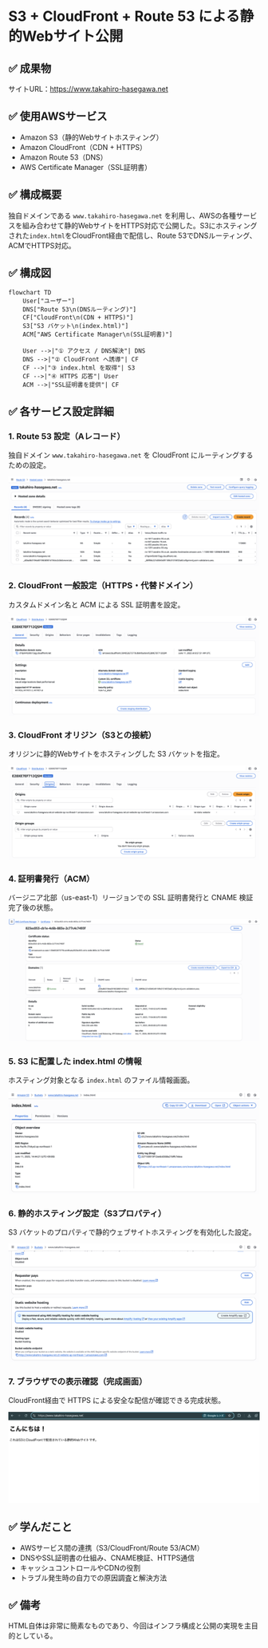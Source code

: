 # S3 + CloudFront + Route 53 による静的Webサイト公開

## ✅ 成果物
サイトURL：https://www.takahiro-hasegawa.net

## ✅ 使用AWSサービス
- Amazon S3（静的Webサイトホスティング）
- Amazon CloudFront（CDN + HTTPS）
- Amazon Route 53（DNS）
- AWS Certificate Manager（SSL証明書）

## ✅ 構成概要
独自ドメインである `www.takahiro-hasegawa.net` を利用し、AWSの各種サービスを組み合わせて静的WebサイトをHTTPS対応で公開した。S3にホスティングされた`index.html`をCloudFront経由で配信し、Route 53でDNSルーティング、ACMでHTTPS対応。

## ✅ 構成図
```mermaid
flowchart TD
    User["ユーザー"]
    DNS["Route 53\n(DNSルーティング)"]
    CF["CloudFront\n(CDN + HTTPS)"]
    S3["S3 バケット\n(index.html)"]
    ACM["AWS Certificate Manager\n(SSL証明書)"]

    User -->|"① アクセス / DNS解決"| DNS
    DNS -->|"② CloudFront へ誘導"| CF
    CF -->|"③ index.html を取得"| S3
    CF -->|"④ HTTPS 応答"| User
    ACM -->|"SSL証明書を提供"| CF
```
## ✅ 各サービス設定詳細

### 1. Route 53 設定（Aレコード）
独自ドメイン `www.takahiro-hasegawa.net` を CloudFront にルーティングするための設定。

![Route 53 のAレコード設定](screenshots/route53-a-record.png)

### 2. CloudFront 一般設定（HTTPS・代替ドメイン）
カスタムドメイン名と ACM による SSL 証明書を設定。

![CloudFrontの一般設定画面](screenshots/cloudfront-general.png)

### 3. CloudFront オリジン（S3との接続）
オリジンに静的Webサイトをホスティングした S3 バケットを指定。

![CloudFrontのオリジン設定](screenshots/cloudfront-origin.png)

### 4. 証明書発行（ACM）
バージニア北部（us-east-1）リージョンでの SSL 証明書発行と CNAME 検証完了後の状態。

![ACMの証明書詳細](screenshots/acm-certificate.png)

### 5. S3 に配置した index.html の情報
ホスティング対象となる `index.html` のファイル情報画面。

![S3のindex.htmlの詳細](screenshots/s3-index-html.png)

### 6. 静的ホスティング設定（S3プロパティ）
S3 バケットのプロパティで静的ウェブサイトホスティングを有効化した設定。

![S3の静的ホスティング設定](screenshots/s3-static-hosting.png)

### 7. ブラウザでの表示確認（完成画面）
CloudFront経由で HTTPS による安全な配信が確認できる完成状態。

![ブラウザでの最終表示](screenshots/final-site.png)

## ✅ 学んだこと
- AWSサービス間の連携（S3/CloudFront/Route 53/ACM）
- DNSやSSL証明書の仕組み、CNAME検証、HTTPS通信
- キャッシュコントロールやCDNの役割
- トラブル発生時の自力での原因調査と解決方法

## ✅ 備考
HTML自体は非常に簡素なものであり、今回はインフラ構成と公開の実現を主目的としている。
